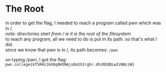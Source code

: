 # The Root

in order to get the flag, I needed to reach a program called pwn which was in /.   
*note: directories start from / ie it is the root of the filesystem*    
to reach any program, all we need to do is put in its path. so that's what I did.     
since we know that pwn is in /, its path becomes: `/pwn`

on typing /pwn, I got the flag: 
`pwn.college{kTSRHi16X8q0H5NAjsEm1hIrghr.dhzN5QDLwIzN0czW}`

